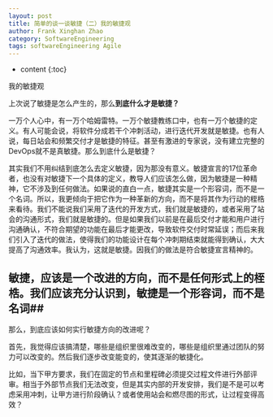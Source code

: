 ```yaml
---
layout: post
title: 简单的谈一谈敏捷（二）我的敏捷观
author: Frank Xinghan Zhao
category: SoftwareEngineering
tags: softwareEngineering Agile
---
```


* content
{:toc}

我的敏捷观




上次说了敏捷是怎么产生的，那么**到底什么才是敏捷？**

一万个人心中，有一万个哈姆雷特。一万个敏捷教练口中，也有一万个敏捷的定义。有人可能会说，将软件分成若干个冲刺活动，进行迭代开发就是敏捷。也有人说，每日站会和频繁交付才是敏捷的特征。甚至有激进的专家说，没有建立完整的DevOps就不是真敏捷。那么到底什么是敏捷？

其实我们不用纠结到底怎么去定义敏捷，因为那没有意义。敏捷宣言的17位革命者，也没有对敏捷下一个具体的定义，教导人们应该怎么做，因为敏捷是一种精神，它不涉及到任何做法。如果说的直白一点，敏捷其实是一个形容词，而不是一个名词。所以，我更倾向于把它作为一种革新的方向，而不是将其作为行动的桎梏来看待。我们不能说我们采用了迭代的开发方式，我们就是敏捷的，或者采用了站会的沟通形式，我们就是敏捷的。但是如果我们以前是在最后交付才能和用户进行沟通确认，不符合期望的功能在最后才能更改，导致软件交付时常延误；而后来我们引入了迭代的做法，使得我们的功能设计在每个冲刺期结束就能得到确认，大大提高了沟通效率。我认为，这就是敏捷。因我们的做法是符合敏捷宣言精神的。

## 敏捷，应该是一个改进的方向，而不是任何形式上的桎梏。我们应该充分认识到，敏捷是一个形容词，而不是名词##

那么，到底应该如何实行敏捷方向的改进呢？

首先，我觉得应该搞清楚，哪些是组织里很难改变的，哪些是组织里通过团队的努力可以改变的。然后我们逐步改变能变的，使其逐渐的敏捷化。

比如，当下甲方要求，我们在固定的节点和里程碑必须提交过程文件进行外部评审。相当于外部节点我们无法改变，但是其实内部的开发安排，我们是不是可以考虑采用冲刺，让甲方进行阶段确认？或者使用站会和燃尽图的形式，让过程变得高效？

